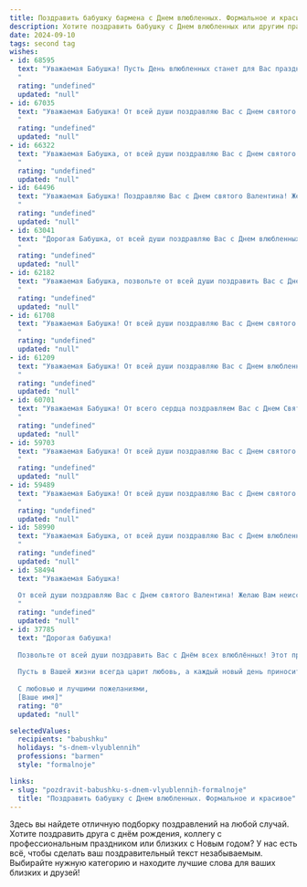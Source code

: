 ```yaml
---
title: Поздравить бабушку бармена с Днем влюбленных. Формальное и красивое
description: Хотите поздравить бабушку с Днем влюбленных или другим праздником? Наш ИИ создаст незабываемое поздравление, а вы обязательно выделитесь среди других.  
date: 2024-09-10
tags: second tag
wishes:
- id: 68595
  text: "Уважаемая Бабушка! Пусть День влюбленных станет для Вас праздником любви, радости и тепла! Желаю Вам крепкого здоровья, благополучия и чтобы Вас всегда окружали забота и внимание близких. От всей души поздравляю Вас с этим прекрасным днем!
  "
  rating: "undefined"
  updated: "null"
- id: 67035
  text: "Уважаемая Бабушка! От всей души поздравляю Вас с Днем святого Валентина! Желаю Вам крепкого здоровья, душевного тепла и  любви, которая всегда согревает сердце. Пусть эта весна принесет Вам много радостных моментов и прекрасных мгновений.
  "
  rating: "undefined"
  updated: "null"
- id: 66322
  text: "Уважаемая Бабушка, от всей души поздравляю Вас с Днем святого Валентина! Желаю Вам крепкого здоровья, безграничного счастья и любви, которая согревает сердце!
  "
  rating: "undefined"
  updated: "null"
- id: 64496
  text: "Уважаемая Бабушка! Поздравляю Вас с Днем святого Валентина! Желаю Вам крепкого здоровья, душевного тепла и много-много любви! Пусть Ваша жизнь будет наполнена радостью и счастьем, а Ваше сердце всегда будет греть любовь Ваших близких.
  "
  rating: "undefined"
  updated: "null"
- id: 63041
  text: "Дорогая Бабушка, от всей души поздравляю Вас с Днем влюбленных! Желаю Вам крепкого здоровья, неиссякаемой энергии и окружения любящих людей. Пусть каждый день будет наполнен радостью, теплом и приятными мелочами.
  "
  rating: "undefined"
  updated: "null"
- id: 62182
  text: "Уважаемая Бабушка, позвольте от всей души поздравить Вас с Днем святого Валентина! Желаю Вам любви, тепла и радости в этот день, чтобы каждый миг был наполнен счастливыми моментами. Пусть Ваше сердце всегда будет согрето заботой и вниманием близких. С праздником!
  "
  rating: "undefined"
  updated: "null"
- id: 61708
  text: "Уважаемая Бабушка! От всей души поздравляю Вас с Днем святого Валентина! Желаю Вам крепкого здоровья, радости, любви и счастья! Пусть каждый день будет наполнен приятными моментами, а Ваша душа всегда будет согрета заботой и вниманием близких!
  "
  rating: "undefined"
  updated: "null"
- id: 61209
  text: "Уважаемая Бабушка! От всей души поздравляю Вас с Днем влюбленных! Желаю Вам, чтобы Ваша жизнь была наполнена любовью, радостью и теплыми чувствами! Пусть этот праздничный день подарит Вам множество приятных моментов и хорошее настроение!
  "
  rating: "undefined"
  updated: "null"
- id: 60701
  text: "Уважаемая Бабушка! От всего сердца поздравляем Вас с Днем Святого Валентина! Пусть этот день наполнится любовью, теплом и заботой. Желаем Вам крепкого здоровья, оптимизма и радости!
  "
  rating: "undefined"
  updated: "null"
- id: 59703
  text: "Уважаемая Бабушка! От всей души поздравляю Вас с Днем святого Валентина! Желаю Вам тепла, любви и незабываемых моментов, наполненных радостью и счастьем. Пусть Ваша жизнь будет яркой, как коктейль, приготовленный заботливыми руками бармена, и пусть в ней всегда будут те, кто Вас любит и ценит.
  "
  rating: "undefined"
  updated: "null"
- id: 59489
  text: "Уважаемая Бабушка! От всей души поздравляю Вас с Днем святого Валентина! Желаю Вам море любви, тепла и радости в этот день. Пусть Ваша жизнь будет полна ярких красок и приятных моментов.
  "
  rating: "undefined"
  updated: "null"
- id: 58990
  text: "Уважаемая Бабушка, от всей души поздравляю Вас с Днем влюбленных! Желаю Вам крепкого здоровья, душевного тепла и  неиссякаемой любви, которая согревает Вас и делает Вашу жизнь яркой и  счастливой. Пусть этот день будет наполнен радостью, приятными эмоциями и нежными чувствами.  С праздником!
  "
  rating: "undefined"
  updated: "null"
- id: 58494
  text: "Уважаемая Бабушка!
  
  От всей души поздравляю Вас с Днем святого Валентина! Желаю Вам неиссякаемой энергии, крепкого здоровья и огромного количества любви  вокруг. Пусть Ваша жизнь будет наполнена радостью, теплом и приятными моментами.
  "
  rating: "undefined"
  updated: "null"
- id: 37785
  text: "Дорогая бабушка!
  
  Позвольте от всей души поздравить Вас с Днём всех влюблённых! Этот праздник вдохновляет на самые светлые чувства и нежные эмоции. Ваша способность создавать атмосферу тепла и уюта, как настоящего бармена, делает ваше окружение по-настоящему особенным.
  
  Пусть в Вашей жизни всегда царит любовь, а каждый новый день приносит радость и гармонию. Желаю Вам здоровья, счастья и неиссякаемого вдохновения в Вашем ремесле. Пусть сердца тех, кто рядом с Вами, наполняются любовью и признательностью.
  
  С любовью и лучшими пожеланиями,
  [Ваше имя]"
  rating: "0"
  updated: "null"

selectedValues:
  recipients: "babushku"
  holidays: "s-dnem-vlyublennih"
  professions: "barmen"
  style: "formalnoje"

links:
- slug: "pozdravit-babushku-s-dnem-vlyublennih-formalnoje"
  title: "Поздравить бабушку с Днем влюбленных. Формальное и красивое"
---
```


Здесь вы найдете отличную подборку поздравлений на любой случай. 
Хотите поздравить друга с днём рождения, коллегу с профессиональным праздником или близких с Новым годом? У нас есть всё, чтобы сделать ваш поздравительный текст незабываемым. Выбирайте нужную категорию и находите лучшие слова для ваших близких и друзей!
